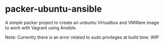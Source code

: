 # packer-ubuntu-ansible

A simple packer project to create an unbuntu Virtualbox and VMWare image to work with Vagrant using Ansible.

Note: Currently there is an error related to sudo privileges at build time. WIP
